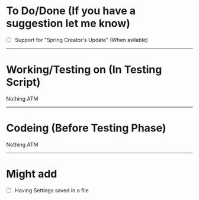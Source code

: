 # To Do/Done (If you have a suggestion let me know)
- [ ] Support for "Spring Creator's Update" (When avilable)

-------------------------------------------------------------------------------------------------------------
# Working/Testing on (In Testing Script)
Nothing ATM

-------------------------------------------------------------------------------------------------------------
# Codeing (Before Testing Phase)
Nothing ATM

-------------------------------------------------------------------------------------------------------------
# Might add
- [ ] Having Settings saved in a file

